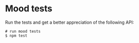 # Mood tests

Run the tests and get a better appreciation of the following API:

```shell
# run mood tests
$ npm test
```

##
